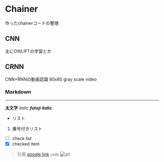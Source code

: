 # Chainer
作ったchainerコードの整理

## CNN
主にOWLIFTの学習とか

## CRNN
CNN+RNNの動画認識
80x60 gray scale video

### Markdown
***
**太文字**
*italic*
***futoji italic***
- リスト
1. 番号付きリスト
- [ ] check list
- [x] checked item
> 引用
[google link](https://google.com)
`code`
![alt](https://www.preferred-networks.jp/wp-content/uploads/2017/02/chainer_red_h.png)
